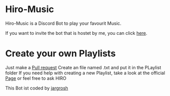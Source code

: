 # Hiro-Music
 Hiro-Music is a Discord Bot to play your favourit Music.
 
If you want to invite the bot that is hostet by me, you can click [here](https://discord.com/api/oauth2/authorize?client_id=889865799672660048&permissions=1511861311552&scope=bot%20applications.commands).

# Create your own Playlists
 Just make a [Pull request](https://github.com/HIROPRIM/Hiro-Music/pulls)
 Create an file named <Playlist-Name>.txt and put it in the PLaylist folder
 If you need help with creating a new Playlist, take a look at the official [Page](https://jmusicbot.com/playlists/#local-playlists) or feel free to ask HIRO
 
This Bot ist coded by [jargrosh](https://github.com/jagrosh)
